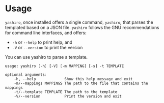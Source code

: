 # Usage

`yashiro`, once installed offers a single command, `yashiro`, that
parses the templated based on a JSON file. `yashiro` follows the GNU
recommendations for command line interfaces, and offers:

-   `-h` or `--help` to print help, and
-   `-V` or `--version` to print the version

You can use yashiro to parse a template.

```console
usage: yashiro [-h] [-V] [-m MAPPING] [-s] -t TEMPLATE

optional arguments:
    -h, --help             Show this help message and exit
    -m/--mappings MAPPINGS The path to the file that contains the mappings
    -t/--template TEMPLATE The path to the template
    -V/--version           Print the version and exit
```
